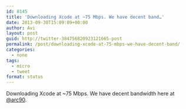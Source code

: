 ```yaml
---
id: 8145
title: 'Downloading Xcode at ~75 Mbps. We have decent band…'
date: 2013-09-30T15:09:09+00:00
author: Avi
layout: post
guid: http://twitter-384756820923121665-post
permalink: /post/downloading-xcode-at-75-mbps-we-have-decent-band/
categories:
  - none
tags:
  - micro
  - tweet
format: status
---
```

Downloading Xcode at ~75 Mbps. We have decent bandwidth here at [@arc90](http://twitter.com/arc90).